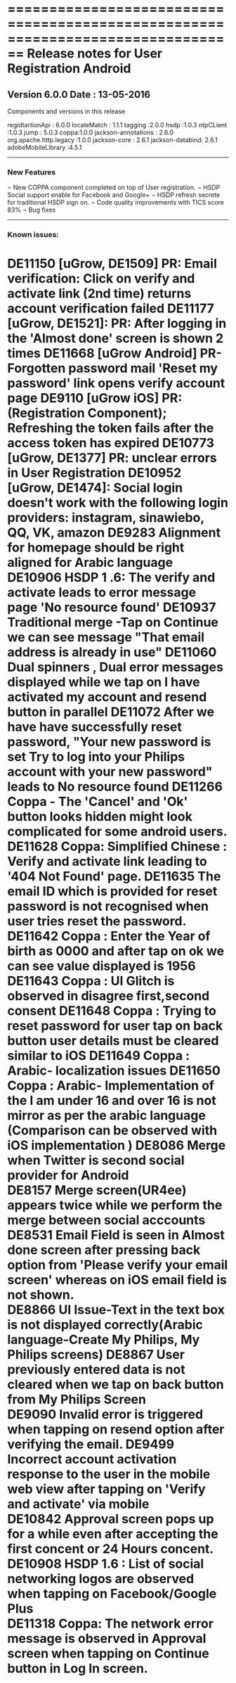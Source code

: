 
================================================================================
Release notes for User Registration Android 
================================================================================
Version 6.0.0     Date : 13-05-2016
--------------------------------------------------------------------------------
Components and versions in this release

regidtartionApi : 6.0.0
localeMatch : 1.1.1
tagging :2.0.0
hsdp :1.0.3
ntpCLient :1.0.3
jump : 5.0.3
coppa:1.0.0
jackson-annotations : 2.6.0
org.apache.http.legacy :1.0.0
jackson-core : 2.6.1
jackson-databind: 2.6.1
adobeMobileLibrary :4.5.1



--------------------------------------------------------------------------------
### New Features 
¬	New COPPA component completed on top of User registration.
¬	HSDP Social support enable for Facebook and Google+
¬	HSDP refresh secrete for traditional HSDP sign on.
¬	Code quality improvements with TICS score 83%
¬	Bug fixes



--------------------------------------------------------------------------------
### Known issues:
DE11150	[uGrow, DE1509] PR: Email verification: Click on verify and activate link (2nd time) returns account verification failed
DE11177	[uGrow, DE1521]: PR: After logging in the 'Almost done' screen is shown 2 times
DE11668	[uGrow Android] PR- Forgotten password mail 'Reset my password' link opens verify account page
DE9110	[uGrow iOS] PR: (Registration Component); Refreshing the token fails after the access token has expired
DE10773	[uGrow, DE1377] PR: unclear errors in User Registration
DE10952	[uGrow, DE1474]: Social login doesn't work with the following login providers: instagram, sinawiebo, QQ, VK, amazon
DE9283	Alignment for homepage should be right aligned for Arabic language
DE10906	HSDP 1 .6: The verify and activate leads to error message page 'No resource found'
DE10937	Traditional merge -Tap on Continue we can see message "That email address is already in use"
DE11060	Dual spinners , Dual error messages displayed while we tap on I have activated my account and resend button in parallel
DE11072	After we have have successfully reset password, "Your new password is set  Try to log into your Philips account with your new password" leads to No resource found
DE11266	Coppa - The 'Cancel' and 'Ok' button looks hidden might look complicated for some android users.
DE11628	Coppa: Simplified Chinese : Verify and activate link leading to '404 Not Found' page.
DE11635	The email ID which is provided for reset password is not recognised when user tries reset the password.
DE11642	Coppa : Enter the Year of birth as 0000 and after tap on ok we can see value displayed is 1956
DE11643	Coppa : UI Glitch is observed in disagree first,second consent
DE11648	Coppa : Trying to reset password for user tap on back button user details must be cleared similar to iOS
DE11649	Coppa : Arabic- localization issues
DE11650	Coppa : Arabic- Implementation of the I am under 16 and over 16 is not mirror as per the arabic language (Comparison can be observed with iOS implementation )
DE8086	Merge when Twitter is second social provider for Android	
DE8157	Merge screen(UR4ee) appears twice while we perform the merge between social acccounts	
DE8531	Email Field is seen in Almost done screen after pressing back option from 'Please verify your email screen' whereas on iOS email field is not shown.	
DE8866	UI Issue-Text in the text box is not displayed correctly(Arabic language-Create My Philips, My Philips screens)	
DE8867	User previously entered data  is not cleared when we tap on back button from My Philips Screen	
DE9090	Invalid error is triggered when tapping on resend option after verifying the email.	
DE9499	Incorrect account activation response to the user in the mobile web view after tapping on 'Verify and activate' via mobile	
DE10842	Approval screen pops up for a while even after accepting the first concent or 24 Hours concent.	
DE10908	HSDP 1.6 : List of social networking logos are observed when tapping on Facebook/Google Plus	
DE11318	Coppa: The network error message is observed in Approval screen when tapping on Continue button in Log In screen.	
================================================================================



